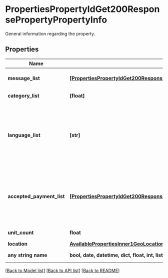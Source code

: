 # PropertiesPropertyIdGet200ResponsePropertyPropertyInfo

General information regarding the property.

## Properties
Name | Type | Description | Notes
------------ | ------------- | ------------- | -------------
**message_list** | [**[PropertiesPropertyIdGet200ResponsePropertyPropertyInfoMessageListInner]**](PropertiesPropertyIdGet200ResponsePropertyPropertyInfoMessageListInner.md) | Contains a descriptive message for this property in all supported languages. | 
**category_list** | **[float]** | A list of code of the property class types that apply to the property. | 
**language_list** | **[str]** | The codes of languages the staff of this property can speak. Please note that these codes partially differ from the two character ISO language codes widely used throughout the API as they partially include country specific language code.&lt;p&gt;See also &lt;a href&#x3D;\&quot;#languagecountry-code\&quot;&gt;in the appendix&lt;/a&gt;.&lt;/p&gt; | 
**accepted_payment_list** | [**[PropertiesPropertyIdGet200ResponsePropertyPropertyInfoAcceptedPaymentListInner]**](PropertiesPropertyIdGet200ResponsePropertyPropertyInfoAcceptedPaymentListInner.md) | A list of the accepted payment methods. Payment methods might subject to frequent change as payment providers come and go. You should always implement a way to handle new, unexpected payment methods.&lt;p&gt;See also &lt;a href&#x3D;\&quot;#paymenttypes\&quot;&gt;in the appendix&lt;/a&gt;.&lt;/p&gt; | 
**unit_count** | **float** | The amount of units the property has. | [optional] 
**location** | [**AvailablePropertiesInner1GeoLocation**](AvailablePropertiesInner1GeoLocation.md) |  | [optional] 
**any string name** | **bool, date, datetime, dict, float, int, list, str, none_type** | any string name can be used but the value must be the correct type | [optional]

[[Back to Model list]](../README.md#documentation-for-models) [[Back to API list]](../README.md#documentation-for-api-endpoints) [[Back to README]](../README.md)


